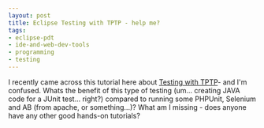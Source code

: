 ```yaml
---
layout: post
title: Eclipse Testing with TPTP - help me?
tags:
- eclipse-pdt
- ide-and-web-dev-tools
- programming
- testing
---
```

I recently came across this tutorial here about [Testing with TPTP](http://www.vogella.de/articles/EclipseTPTP/article.html)- and I'm confused.  Whats the benefit of this type of testing (um... creating JAVA code for a JUnit test... right?) compared to running some PHPUnit, Selenium and AB (from apache, or something...)?  What am I missing - does anyone have any other good hands-on tutorials?
